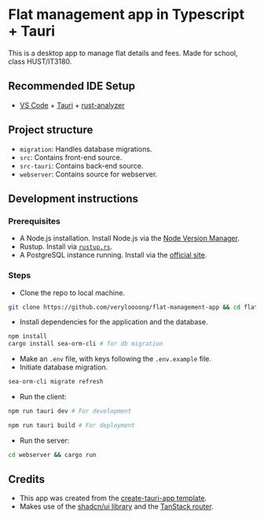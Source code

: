 # Flat management app in Typescript + Tauri

This is a desktop app to manage flat details and fees. Made for school, class HUST/IT3180.

## Recommended IDE Setup

- [VS Code](https://code.visualstudio.com/) + [Tauri](https://marketplace.visualstudio.com/items?itemName=tauri-apps.tauri-vscode) + [rust-analyzer](https://marketplace.visualstudio.com/items?itemName=rust-lang.rust-analyzer)

## Project structure

- `migration`: Handles database migrations.
- `src`: Contains front-end source.
- `src-tauri`: Contains back-end source.
- `webserver`: Contains source for webserver.

## Development instructions

### Prerequisites

- A Node.js installation. Install Node.js via the [Node Version Manager](https://github.com/nvm-sh/nvm).
- Rustup. Install via [`rustup.rs`](https://rustup.rs/).
- A PostgreSQL instance running. Install via the [official site](https://www.postgresql.org/download/).

### Steps

- Clone the repo to local machine.

```bash
git clone https://github.com/veryloooong/flat-management-app && cd flat-management-app
```

- Install dependencies for the application and the database.

```bash
npm install
cargo install sea-orm-cli # for db migration
```

- Make an `.env` file, with keys following the `.env.example` file.
- Initiate database migration.

```bash
sea-orm-cli migrate refresh
```

- Run the client:

```bash
npm run tauri dev # For development

npm run tauri build # For deployment
```

- Run the server:

```bash
cd webserver && cargo run
```

## Credits

- This app was created from the [create-tauri-app template](https://tauri.app).
- Makes use of the [shadcn/ui library](https://ui.shadcn.com/) and the [TanStack router](https://tanstack.com/).
